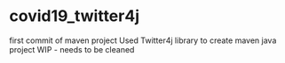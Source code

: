 # covid19_twitter4j
first commit of maven project 
Used Twitter4j library to create maven java project 
WIP - needs to be cleaned
